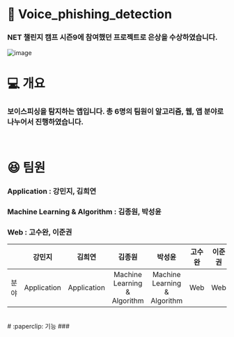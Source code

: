 # 🥉 Voice_phishing_detection
### NET 챌린지 캠프 시즌9에 참여했던 프로젝트로 은상을 수상하였습니다.
![image](https://user-images.githubusercontent.com/68285922/208034326-856ac2ba-a42c-487c-8da4-89c479f9acb0.png)
</br>

# 💻 개요
### 보이스피싱을 탐지하는 앱입니다. 총 6명의 팀원이 알고리즘, 웹, 앱 분야로 나누어서 진행하였습니다.

</br>

# :laughing: 팀원
### Application : 강민지, 김희연

### Machine Learning & Algorithm : 김종원, 박성윤

### Web : 고수완, 이준권

||강민지|김희연|김종원|박성윤|고수완|이준권|
|:-:|:-:|:-:|:-:|:-:|:-:|:-:|
|분야|Application|Application|Machine Learning & Algorithm |Machine Learning & Algorithm |Web|Web



</br>
# :paperclip: 기능
### 
